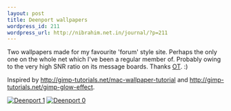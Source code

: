 ```yaml
--- 
layout: post
title: Deenport wallpapers
wordpress_id: 211
wordpress_url: http://nibrahim.net.in/journal/?p=211
---
```

Two wallpapers made for my favourite 'forum' style site. Perhaps the only one on the whole net which I've been a regular member of. Probably owing to the very high SNR ratio on its message boards. Thanks <a href="http://www.intektu.com/">OT</a>. :)

Inspired by <a href="http://gimp-tutorials.net/mac-wallpaper-tutorial">http://gimp-tutorials.net/mac-wallpaper-tutorial</a> and <a href="http://gimp-tutorials.net/gimp-glow-effect">http://gimp-tutorials.net/gimp-glow-effect</a>.

<a class="imagelink" href="http://nibrahim.net.in/journal/wp-content/uploads/2008/10/dp1.png" title="Deenport 1"><img id="image210" src="http://nibrahim.net.in/journal/wp-content/uploads/2008/10/dp1.thumbnail.png" alt="Deenport 1" /></a>
<a class="imagelink" href="http://nibrahim.net.in/journal/wp-content/uploads/2008/10/dp0.png" title="Deenport 
0"><img id="image209" src="http://nibrahim.net.in/journal/wp-content/uploads/2008/10/dp0.thumbnail.png" alt="Deenport 0" /></a>
